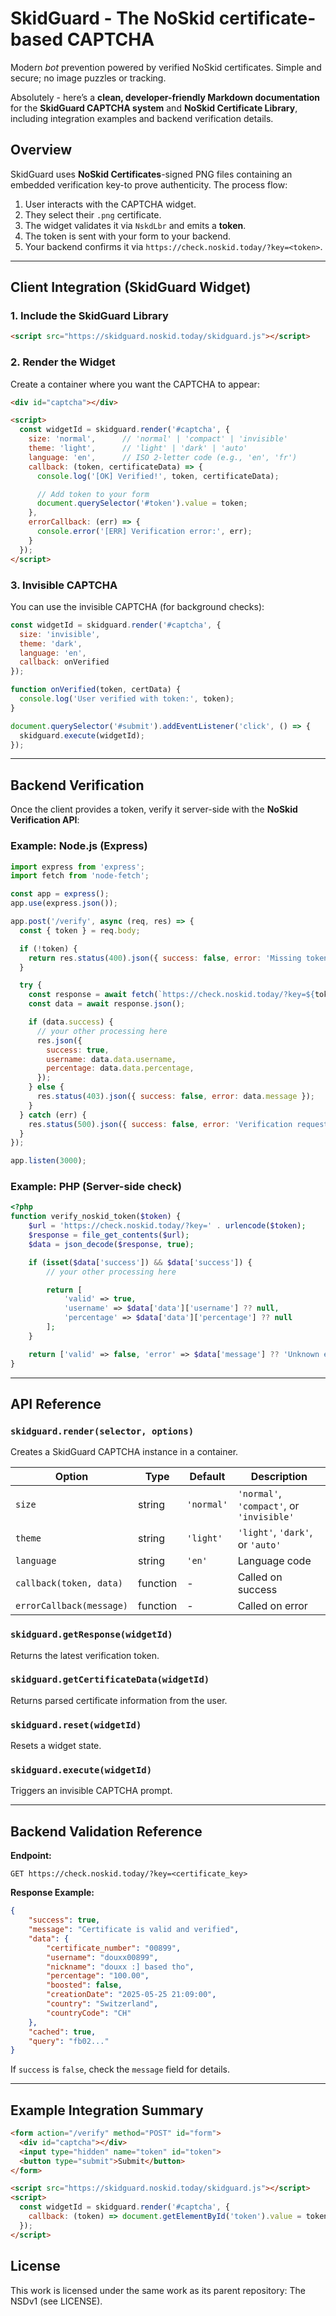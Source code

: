 # SkidGuard - The NoSkid certificate-based CAPTCHA

Modern *bot* prevention powered by verified NoSkid certificates. Simple and secure; no image puzzles or tracking.

Absolutely - here’s a **clean, developer-friendly Markdown documentation** for the **SkidGuard CAPTCHA system** and **NoSkid Certificate Library**, including integration examples and backend verification details.


## Overview

SkidGuard uses **NoSkid Certificates**-signed PNG files containing an embedded verification key-to prove authenticity.
The process flow:

1. User interacts with the CAPTCHA widget.
2. They select their `.png` certificate.
3. The widget validates it via `NskdLbr` and emits a **token**.
4. The token is sent with your form to your backend.
5. Your backend confirms it via `https://check.noskid.today/?key=<token>`.

---

## Client Integration (SkidGuard Widget)

### 1. Include the SkidGuard Library

```html
<script src="https://skidguard.noskid.today/skidguard.js"></script>
```

### 2. Render the Widget

Create a container where you want the CAPTCHA to appear:

```html
<div id="captcha"></div>

<script>
  const widgetId = skidguard.render('#captcha', {
    size: 'normal',      // 'normal' | 'compact' | 'invisible'
    theme: 'light',      // 'light' | 'dark' | 'auto'
    language: 'en',      // ISO 2-letter code (e.g., 'en', 'fr')
    callback: (token, certificateData) => {
      console.log('[OK] Verified!', token, certificateData);

      // Add token to your form
      document.querySelector('#token').value = token;
    },
    errorCallback: (err) => {
      console.error('[ERR] Verification error:', err);
    }
  });
</script>
```

### 3. Invisible CAPTCHA

You can use the invisible CAPTCHA (for background checks):

```js
const widgetId = skidguard.render('#captcha', {
  size: 'invisible',
  theme: 'dark',
  language: 'en',
  callback: onVerified
});

function onVerified(token, certData) {
  console.log('User verified with token:', token);
}

document.querySelector('#submit').addEventListener('click', () => {
  skidguard.execute(widgetId);
});
```

---

## Backend Verification

Once the client provides a token, verify it server-side with the **NoSkid Verification API**:

### Example: Node.js (Express)

```js
import express from 'express';
import fetch from 'node-fetch';

const app = express();
app.use(express.json());

app.post('/verify', async (req, res) => {
  const { token } = req.body;

  if (!token) {
    return res.status(400).json({ success: false, error: 'Missing token' });
  }

  try {
    const response = await fetch(`https://check.noskid.today/?key=${token}`);
    const data = await response.json();

    if (data.success) {
      // your other processing here
      res.json({
        success: true,
        username: data.data.username,
        percentage: data.data.percentage,
      });
    } else {
      res.status(403).json({ success: false, error: data.message });
    }
  } catch (err) {
    res.status(500).json({ success: false, error: 'Verification request failed' });
  }
});

app.listen(3000);
```

### Example: PHP (Server-side check)

```php
<?php
function verify_noskid_token($token) {
    $url = 'https://check.noskid.today/?key=' . urlencode($token);
    $response = file_get_contents($url);
    $data = json_decode($response, true);

    if (isset($data['success']) && $data['success']) {
        // your other processing here

        return [
            'valid' => true,
            'username' => $data['data']['username'] ?? null,
            'percentage' => $data['data']['percentage'] ?? null
        ];
    }

    return ['valid' => false, 'error' => $data['message'] ?? 'Unknown error'];
}
```

---

## API Reference

### `skidguard.render(selector, options)`

Creates a SkidGuard CAPTCHA instance in a container.

| Option                   | Type     | Default    | Description                               |
| ------------------------ | -------- | ---------- | ----------------------------------------- |
| `size`                   | string   | `'normal'` | `'normal'`, `'compact'`, or `'invisible'` |
| `theme`                  | string   | `'light'`  | `'light'`, `'dark'`, or `'auto'`          |
| `language`               | string   | `'en'`     | Language code                             |
| `callback(token, data)`  | function | -          | Called on success                         |
| `errorCallback(message)` | function | -          | Called on error                           |

### `skidguard.getResponse(widgetId)`

Returns the latest verification token.

### `skidguard.getCertificateData(widgetId)`

Returns parsed certificate information from the user.

### `skidguard.reset(widgetId)`

Resets a widget state.

### `skidguard.execute(widgetId)`

Triggers an invisible CAPTCHA prompt.

---

## Backend Validation Reference

**Endpoint:**

```
GET https://check.noskid.today/?key=<certificate_key>
```

**Response Example:**

```json
{
    "success": true,
    "message": "Certificate is valid and verified",
    "data": {
        "certificate_number": "00899",
        "username": "douxx00899",
        "nickname": "douxx :] based tho",
        "percentage": "100.00",
        "boosted": false,
        "creationDate": "2025-05-25 21:09:00",
        "country": "Switzerland",
        "countryCode": "CH"
    },
    "cached": true,
    "query": "fb02..."
}
```

If `success` is `false`, check the `message` field for details.

---

## Example Integration Summary

```html
<form action="/verify" method="POST" id="form">
  <div id="captcha"></div>
  <input type="hidden" name="token" id="token">
  <button type="submit">Submit</button>
</form>

<script src="https://skidguard.noskid.today/skidguard.js"></script>
<script>
  const widgetId = skidguard.render('#captcha', {
    callback: (token) => document.getElementById('token').value = token
  });
</script>
```


## License
This work is licensed under the same work as its parent repository: The NSDv1 (see LICENSE).

